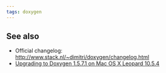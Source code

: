```yaml
---
tags: doxygen
---
```


## See also

-   Official changelog: <http://www.stack.nl/~dimitri/doxygen/changelog.html>
-   [Upgrading to Doxygen 1.5.7.1 on Mac OS X Leopard 10.5.4](/wiki/Upgrading_to_Doxygen_1.5.7.1_on_Mac_OS_X_Leopard_10.5.4)

